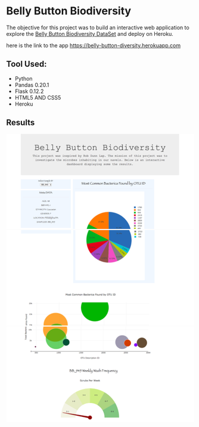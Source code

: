 # Belly Button Biodiversity

The objective for this project was to build an interactive web application to explore the [Belly Button Biodiversity DataSet](http://robdunnlab.com/projects/belly-button-biodiversity/) and deploy on Heroku.

here is the link to the app https://belly-button-diversity.herokuapp.com

## Tool Used:
<ul>
  <li>Python</li>
  <li>Pandas 0.20.1</li>
  <li>Flask 0.12.2</li>
  <li>HTML5 AND CSS5</li>
  <li>Heroku</li>
</ul>

## Results

  ![](img.png)
  ![](img2.png)
  ![](img3.png)







